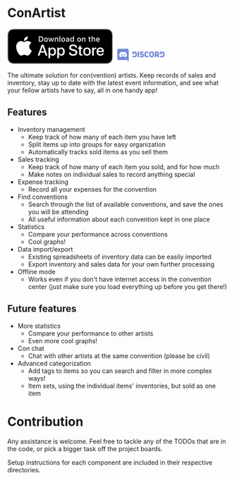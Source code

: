 # ConArtist

[![Download on the App Store](./shared/images/app-store.svg)](https://itunes.apple.com/us/app/conartist/id1448972207)
[<img src="./shared/images/discord-color.svg" height="40" alt="Chat on Discord" />](https://discordapp.com/invite/kh9hmt3)

The ultimate solution for con(vention) artists. Keep records of sales and inventory, stay up to date
with the latest event information, and see what your fellow artists have to say, all in one handy app!

## Features

*   Inventory management
    *   Keep track of how many of each item you have left
    *   Split items up into groups for easy organization
    *   Automatically tracks sold items as you sell them
*   Sales tracking
    *   Keep track of how many of each item you sold, and for how much
    *   Make notes on individual sales to record anything special
*   Expense tracking
    *   Record all your expenses for the convention
*   Find conventions
    *   Search through the list of available conventions, and save the ones you will be attending
    *   All useful information about each convention kept in one place
*   Statistics
    *   Compare your performance across conventions
    *   Cool graphs!
*   Data import/export
    *   Existing spreadsheets of inventory data can be easily imported
    *   Export inventory and sales data for your own further processing
*   Offline mode
    *   Works even if you don't have internet access in the convention center (just make sure you
        load everything up before you get there!)

## Future features

*   More statistics
    *   Compare your performance to other artists
    *   Even more cool graphs!
*   Con chat
    *   Chat with other artists at the same convention (please be civil)
*   Advanced categorization
    *   Add tags to items so you can search and filter in more complex ways!
    *   Item sets, using the individual items' inventories, but sold as one item

# Contribution

Any assistance is welcome. Feel free to tackle any of the TODOs that are in the code, or pick a
bigger task off the project boards.

Setup instructions for each component are included in their respective directories.
